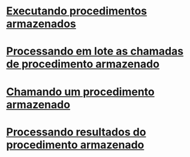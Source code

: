 # [Executando procedimentos armazenados](running-stored-procedures.md)
# [Processando em lote as chamadas de procedimento armazenado](batching-stored-procedure-calls.md)
# [Chamando um procedimento armazenado](calling-a-stored-procedure.md)
# [Processando resultados do procedimento armazenado](processing-stored-procedure-results.md)
